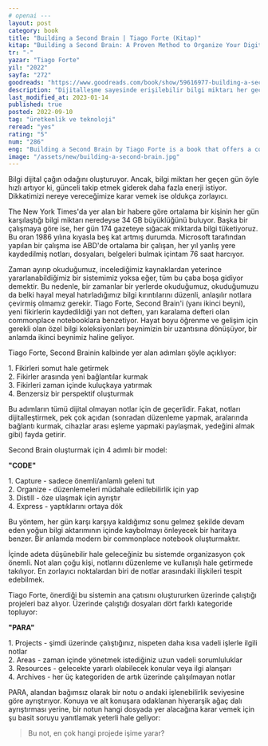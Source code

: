 ```yaml
---
# openai ---
layout: post
category: book
title: "Building a Second Brain | Tiago Forte (Kitap)"
kitap: "Building a Second Brain: A Proven Method to Organize Your Digital Life and Unlock Your Creative Potential"
tr: "-"
yazar: "Tiago Forte"
yil: "2022"
sayfa: "272"
goodreads: "https://www.goodreads.com/book/show/59616977-building-a-second-brain"
description: "Dijitalleşme sayesinde erişilebilir bilgi miktarı her geçen gün artmakta. Building A Second Brain (BASB), bilgi yığınlarını anlamlı hale getirmenin ve kişisel bilgi yönetimi sistemi oluşturmanın yollarını açıklıyor."
last_modified_at: 2023-01-14
published: true
posted: 2022-09-10
tag: "üretkenlik ve teknoloji"
reread: "yes"
rating: "5"
num: "286"
eng: "Building a Second Brain by Tiago Forte is a book that offers a comprehensive system for organizing, managing, and utilizing digital information effectively. Forte introduces the concept of a second brain, which refers to a digital system that can store and retrieve information from various sources in an organized manner. He provides practical tips and strategies for creating a second brain, including using note-taking tools, developing a knowledge management system, and implementing workflows for information processing. Forte also addresses the potential pitfalls of information overload and the importance of balancing information consumption with productive output."
image: "/assets/new/building-a-second-brain.jpg"
---
```


Bilgi dijital çağın odağını oluşturuyor. Ancak, bilgi miktarı her geçen gün öyle hızlı artıyor ki, günceli takip etmek giderek daha fazla enerji istiyor. Dikkatimizi nereye vereceğimize karar vemek ise oldukça zorlayıcı.

The New York Times'da yer alan bir habere göre ortalama bir kişinin her gün karşılaştığı bilgi miktarı neredeyse 34 GB büyüklüğünü buluyor. Başka bir çalışmaya göre ise, her gün 174 gazeteye sığacak miktarda bilgi tüketiyoruz. Bu oran 1986 yılına kıyasla beş kat artmış durumda. Microsoft tarafından yapılan bir çalışma ise ABD'de ortalama bir çalışan, her yıl yanlış yere kaydedilmiş notları, dosyaları, belgeleri bulmak içintam 76 saat harcıyor.

Zaman ayırıp okuduğumuz, incelediğimiz kaynaklardan yeterince yararlanabildiğimiz bir sistemimiz yoksa eğer, tüm bu çaba boşa gidiyor demektir. Bu nedenle, bir zamanlar bir yerlerde okuduğumuz, okuduğumuzu da belki hayal meyal hatırladığımız bilgi kırıntılarını düzenli, anlaşılır notlara çevirmiş olmamız gerekir. Tiago Forte, Second Brain'i (yanı ikinci beyni), yeni fikirlerin kaydedildiği yarı not defterı, yarı karalama defteri olan commonplace notebooklara benzetiyor. Hayat boyu öğrenme ve gelişim için gerekli olan özel bilgi koleksiyonları beynimizin bir uzantısına dönüşüyor, bir anlamda ikinci beynimiz haline geliyor.

Tiago Forte, Second Brainin kalbinde yer alan adımları şöyle açıklıyor:

1\. Fikirleri somut hale getirmek  
2\. Fikirler arasında yeni bağlantılar kurmak  
3\. Fikirleri zaman içinde kuluçkaya yatırmak  
4\. Benzersiz bir perspektif oluşturmak

Bu adımların tümü dijital olmayan notlar için de geçerlidir. Fakat, notları dijitalleştirmek, pek çok açıdan (sonradan düzenleme yapmak, aralarında bağlantı kurmak, cihazlar arası eşleme yapmaki paylaşmak, yedeğini almak gibi) fayda getirir.

Second Brain oluşturmak için 4 adımlı bir model:

**"CODE"**

1\. Capture - sadece önemli/anlamlı geleni tut  
2\. Organize - düzenlemeleri müdahale edilebilirlik için yap  
3\. Distill - öze ulaşmak için ayrıştır  
4\. Express - yaptıklarını ortaya dök

Bu yöntem, her gün karşı karşıya kaldığımız sonu gelmez şekilde devam eden yoğun bilgi aktarımının içinde kaybolmayı önleyecek bir haritaya benzer. Bir anlamda modern bir commonplace notebook oluşturmaktır.

İçinde adeta düşünebilir hale geleceğiniz bu sistemde organizasyon çok önemli. Not alan çoğu kişi, notlarını düzenleme ve kullanışlı hale getirmede takılıyor. En zorlayıcı noktalardan biri de notlar arasındaki ilişkileri tespit edebilmek.

Tiago Forte, önerdiği bu sistemin ana çatısını oluştururken üzerinde çalıştığı projeleri baz alıyor. Üzerinde çalıştığı dosyaları dört farklı kategoride topluyor:

**"PARA"**

1\. Projects - şimdi üzerinde çalıştığınız, nispeten daha kısa vadeli işlerle ilgili notlar  
2\. Areas - zaman içinde yönetmek istediğiniz uzun vadeli sorumluluklar  
3\. Resources - gelecekte yararlı olabilecek konular veya ilgi alanşarı  
4\. Archives - her üç kategoriden de artık üzerinde çalışılmayan notlar

PARA, alandan bağımsız olarak bir notu o andaki işlenebilirlik seviyesine göre ayrıştırıyor. Konuya ve alt konuşara odaklanan hiyerarşik ağaç dalı ayrıştırması yerine, bir notun hangi dosyada yer alacağına karar vemek için şu basit soruyu yanıtlamak yeterli hale geliyor:

> Bu not, en çok hangi projede işime yarar?
